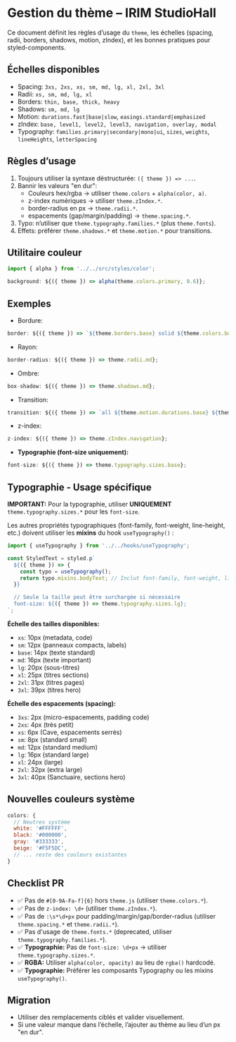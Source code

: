 # Gestion du thème – IRIM StudioHall

Ce document définit les règles d’usage du `theme`, les échelles (spacing, radii, borders, shadows, motion, zIndex), et les bonnes pratiques pour styled-components.

## Échelles disponibles

- Spacing: `3xs, 2xs, xs, sm, md, lg, xl, 2xl, 3xl`
- Radii: `xs, sm, md, lg, xl`
- Borders: `thin, base, thick, heavy`
- Shadows: `sm, md, lg`
- Motion: `durations.fast|base|slow`, `easings.standard|emphasized`
- zIndex: `base, level1, level2, level3, navigation, overlay, modal`
- Typography: `families.primary|secondary|mono|ui`, `sizes`, `weights`, `lineHeights`, `letterSpacing`

## Règles d’usage

1. Toujours utiliser la syntaxe déstructurée: `({ theme }) => ...`.
2. Bannir les valeurs "en dur":
   - Couleurs hex/rgba → utiliser `theme.colors` + `alpha(color, a)`.
   - z-index numériques → utiliser `theme.zIndex.*`.
   - border-radius en px → `theme.radii.*`.
   - espacements (gap/margin/padding) → `theme.spacing.*`.
3. Typo: n’utiliser que `theme.typography.families.*` (plus `theme.fonts`).
4. Effets: préférer `theme.shadows.*` et `theme.motion.*` pour transitions.

## Utilitaire couleur

```js
import { alpha } from '../../src/styles/color';

background: ${({ theme }) => alpha(theme.colors.primary, 0.6)};
```

## Exemples

- Bordure:
```js
border: ${({ theme }) => `${theme.borders.base} solid ${theme.colors.border}`};
```
- Rayon:
```js
border-radius: ${({ theme }) => theme.radii.md};
```
- Ombre:
```js
box-shadow: ${({ theme }) => theme.shadows.md};
```
- Transition:
```js
transition: ${({ theme }) => `all ${theme.motion.durations.base} ${theme.motion.easings.standard}`};
```
- z-index:
```js
z-index: ${({ theme }) => theme.zIndex.navigation};
```
- **Typographie (font-size uniquement):**
```js
font-size: ${({ theme }) => theme.typography.sizes.base};
```

## Typographie - Usage spécifique

**IMPORTANT:** Pour la typographie, utiliser **UNIQUEMENT** `theme.typography.sizes.*` pour les `font-size`.

Les autres propriétés typographiques (font-family, font-weight, line-height, etc.) doivent utiliser les **mixins** du hook `useTypography()` :

```js
import { useTypography } from '../../hooks/useTypography';

const StyledText = styled.p`
  ${({ theme }) => {
    const typo = useTypography();
    return typo.mixins.bodyText; // Inclut font-family, font-weight, line-height
  }}

  // Seule la taille peut être surchargée si nécessaire
  font-size: ${({ theme }) => theme.typography.sizes.lg};
`;
```

**Échelle des tailles disponibles:**
- `xs`: 10px (metadata, code)
- `sm`: 12px (panneaux compacts, labels)
- `base`: 14px (texte standard)
- `md`: 16px (texte important)
- `lg`: 20px (sous-titres)
- `xl`: 25px (titres sections)
- `2xl`: 31px (titres pages)
- `3xl`: 39px (titres hero)

**Échelle des espacements (spacing):**
- `3xs`: 2px (micro-espacements, padding code)
- `2xs`: 4px (très petit)
- `xs`: 6px (Cave, espacements serrés)
- `sm`: 8px (standard small)
- `md`: 12px (standard medium)
- `lg`: 16px (standard large)
- `xl`: 24px (large)
- `2xl`: 32px (extra large)
- `3xl`: 40px (Sanctuaire, sections hero)

## Nouvelles couleurs système

```js
colors: {
  // Neutres système
  white: '#FFFFFF',
  black: '#000000',
  gray: '#333333',
  beige: '#F5F5DC',
  // ... reste des couleurs existantes
}
```

## Checklist PR

- ✅ Pas de `#[0-9A-Fa-f]{6}` hors `theme.js` (utiliser `theme.colors.*`).
- ✅ Pas de `z-index: \d+` (utiliser `theme.zIndex.*`).
- ✅ Pas de `:\s*\d+px` pour padding/margin/gap/border-radius (utiliser `theme.spacing.*` et `theme.radii.*`).
- ✅ Pas d'usage de `theme.fonts.*` (deprecated, utiliser `theme.typography.families.*`).
- ✅ **Typographie:** Pas de `font-size: \d+px` → utiliser `theme.typography.sizes.*`.
- ✅ **RGBA:** Utiliser `alpha(color, opacity)` au lieu de `rgba()` hardcodé.
- ✅ **Typographie:** Préférer les composants Typography ou les mixins `useTypography()`.

## Migration

- Utiliser des remplacements ciblés et valider visuellement.
- Si une valeur manque dans l’échelle, l’ajouter au thème au lieu d’un px "en dur".


